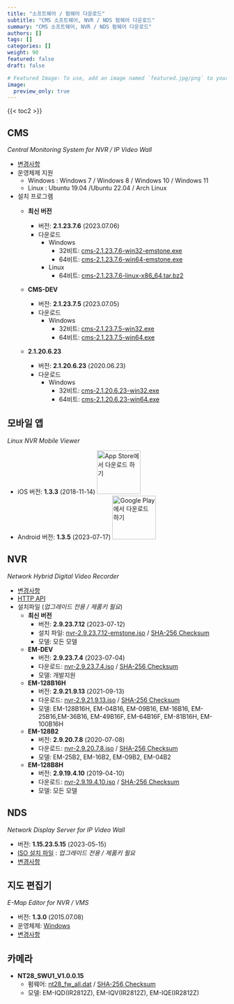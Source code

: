```yaml
---
title: "소프트웨어 / 펌웨어 다운로드"
subtitle: "CMS 소프트웨어, NVR / NDS 펌웨어 다운로드"
summary: "CMS 소프트웨어, NVR / NDS 펌웨어 다운로드"
authors: []
tags: []
categories: []
weight: 90
featured: false
draft: false

# Featured Image: To use, add an image named `featured.jpg/png` to your page's folder.
image:
  preview_only: true
---
```


{{< toc2 >}}

## CMS

*Central Monitoring System for NVR / IP Video Wall*

- [변경사항](/docs/cms/changelog/cms21.html)
- 운영체제 지원
  - Windows : Windows 7 / Windows 8 / Windows 10 / Windows 11
  - Linux : Ubuntu 19.04 /Ubuntu 22.04 / Arch Linux
- 설치 프로그램
  - **최신 버전**
    - 버전: **2.1.23.7.6** (2023.07.06)
    - 다운로드
      - Windows
        - 32비트: [cms-2.1.23.7.6-win32-emstone.exe](https://www.emstone.com/data/cms/cms-2.1.23.7.6-win32-emstone.exe)
        - 64비트: [cms-2.1.23.7.6-win64-emstone.exe](https://www.emstone.com/data/cms/cms-2.1.23.7.6-win64-emstone.exe)
      - Linux
        - 64비트: [cms-2.1.23.7.6-linux-x86_64.tar.bz2](https://www.emstone.com/data/cms/cms-2.1.23.7.6-linux-x86_64.tar.bz2)

  - **CMS-DEV**
    - 버전: **2.1.23.7.5** (2023.07.05)
    - 다운로드
      - Windows
        - 32비트: [cms-2.1.23.7.5-win32.exe](https://www.emstone.com/data/tta/cms/cms-2.1.23.7.5-win32.exe)
        - 64비트: [cms-2.1.23.7.5-win64.exe](https://www.emstone.com/data/tta/cms/cms-2.1.23.7.5-win64.exe)

  - **2.1.20.6.23**
    - 버전: **2.1.20.6.23** (2020.06.23)
    - 다운로드
      - Windows
        - 32비트: [cms-2.1.20.6.23-win32.exe](https://www.emstone.com/data/tta/emstone/cms-2.1.20.6.23-win32.exe)
        - 64비트: [cms-2.1.20.6.23-win64.exe](https://www.emstone.com/data/tta/emstone/cms-2.1.20.6.23-win64.exe)

## 모바일 앱

*Linux NVR Mobile Viewer*

- iOS 버전: **1.3.3** (2018-11-14)
  <a href="https://apps.apple.com/kr/app/linux-nvr-mobile-viewer/id561848768" target="_blank"><img width="100px" src="/img/app-store-badge-ko.png" alt="App Store에서 다운로드 하기" class="d-inline-block py-0 my-2"></a>
- Android 버전: **1.3.5** (2023-07-17)
  <a href="https://play.google.com/store/apps/details?id=com.emstone.moview" target="_blank"><img width="100px" src="/img/google-play-badge-ko.png" alt="Google Play에서 다운로드 하기" class="d-inline-block py-0 my-2"></a>

## NVR

*Network Hybrid Digital Video Recorder*

- [변경사항](/docs/dvr/changelog/nvr29.html)
- [HTTP API](/docs/dvr/http/)
- 설치파일 (*업그레이드 전용 / 제품키 필요*)
  - **최신 버전**
    - 버전: **2.9.23.7.12** (2023-07-12)
    - 설치 파일: [nvr-2.9.23.7.12-emstone.iso](https://www.emstone.com/data/dvr/nvr-2.9.23.7.12-emstone.iso)
                 / [SHA-256 Checksum](https://www.emstone.com/data/dvr/nvr-2.9.23.7.12-emstone.iso-sha256.txt)
    - 모델: 모든 모델
  - **EM-DEV**
    - 버전: **2.9.23.7.4** (2023-07-04)
    - 다운로드: [nvr-2.9.23.7.4.iso](https://www.emstone.com/data/tta/emstone/EM-DEV/nvr-2.9.23.7.4.iso)
                / [SHA-256 Checksum](https://www.emstone.com/data/tta/emstone/EM-DEV/nvr-2.9.23.7.4.iso-sha256.txt)
    - 모델: 개발지원
  - **EM-128B16H**
    - 버전: **2.9.21.9.13** (2021-09-13)
    - 다운로드: [nvr-2.9.21.9.13.iso](https://www.emstone.com/data/tta/emstone/EM-128B16H/nvr-2.9.21.9.13.iso)
                / [SHA-256 Checksum](https://www.emstone.com/data/tta/emstone/EM-128B16H/nvr-2.9.21.9.13.iso-sha256.txt)
    - 모델: EM-128B16H, EM-04B16, EM-09B16, EM-16B16, EM-25B16,EM-36B16, EM-49B16F, EM-64B16F, EM-81B16H, EM-100B16H
  - **EM-128B2**
    - 버전: **2.9.20.7.8** (2020-07-08)
    - 다운로드: [nvr-2.9.20.7.8.iso](https://www.emstone.com/data/tta/emstone/nvr-2.9.20.7.8.iso)
                / [SHA-256 Checksum](https://www.emstone.com/data/tta/emstone/nvr-2.9.20.7.8.iso-sha256.txt)
    - 모델: EM-25B2, EM-16B2, EM-09B2, EM-04B2
  - **EM-128B8H**
    - 버전: **2.9.19.4.10** (2019-04-10)
    - 다운로드: [nvr-2.9.19.4.10.iso](https://www.emstone.com/data/tta/emstone/nvr-2.9.19.4.10.iso)
                / [SHA-256 Checksum](https://www.emstone.com/data/tta/emstone/nvr-2.9.19.4.10.iso-sha256.txt)
    - 모델: 모든 모델

## NDS

*Network Display Server for IP Video Wall*

- 버전: **1.15.23.5.15** (2023-05-15)
- [ISO 설치 파일](https://www.emstone.com/data/nds/nds-1.15.23.5.15.iso)
   : *업그레이드 전용 / 제품키 필요*
- [변경사항](/docs/nds/ChangeLog.html)

## 지도 편집기

*E-Map Editor for NVR / VMS*

- 버전: **1.3.0** (2015.07.08)
- 운영체제: [Windows](https://www.emstone.com/data/vms/mapedit/vms-mapedit-1.3.0-win-ia32-20150708.zip)
- [변경사항](https://github.com/nvrsw/mapedit/blob/master/ChangeLog.md)

## 카메라

- **NT28_SWU1_V1.0.0.15**
  - 펌웨어: [nt28_fw_all.dat](https://www.emstone.com/data/tta/camera/nt28_fw_all.dat)
            / [SHA-256 Checksum](https://www.emstone.com/data/tta/camera/hash_code.txt)
  - 모델: EM-IQD(IR2812Z), EM-IQV(IR2812Z), EM-IQE(IR2812Z)

